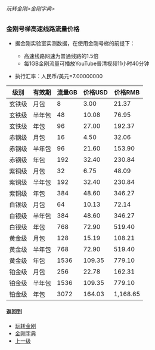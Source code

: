 ###### 玩转金刚>金刚字典>
### 金刚号梯高速线路流量价格
- 据金刚实验室实测数据，在使用金刚号梯的前提下：
  - 高速线路网速为普通线路的1.5倍
  - 每1GB金刚流量可播放YouTube普清视频11小时40分钟

- 执行汇率：人民币/美元=7.00000000

|级别|有效期|流量GB|价格USD|价格RMB|
|------| ------| ------| ------|------| 
| 玄铁级 |月包|8|3.00|21.37|
| 玄铁级 |半年包|48|10.08|76.95|
| 玄铁级 |年包|96|27.00|192.37|
| 赤钢级 |月包|16|4.50|32.06|
| 赤钢级 |半年包|96|21.60|153.90|
| 赤钢级 |年包|192|32.40|230.84|
| 紫铜级 |月包|32|6.75|48.09|
| 紫铜级 |半年包|192|32.40|230.84|
| 紫铜级 |年包|384|48.60|346.27|
| 白银级 |月包|64|10.13|72.14|
| 白银级 |半年包|384|48.60|346.27|
| 白银级 |年包|768|72.90|519.40|
| 黄金级 |月包|128|15.19|108.21|
| 黄金级 |半年包|768|72.90|519.40|
| 黄金级 |年包|1536|109.35|779.10|
| 铂金级 |月包|256|22.78|162.31|
| 铂金级 |半年包|1536|109.35|779.10|
| 铂金级 |年包|3072|164.03|1,168.65|


#### 返回到
- [玩转金刚](https://github.com/a2zitpro/web/blob/master/LadderFree/A.md)
- [金刚字典](https://github.com/a2zitpro/web/blob/master/LadderFree/kkDictionary/KKDictionary.md)
- [上一级](https://github.com/a2zitpro/web/blob/master/LadderFree/kkDictionary/Price/KKDTPrice.md)

